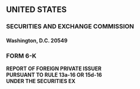 ## UNITED STATES
### SECURITIES AND EXCHANGE COMMISSION
#### Washington, D.C. 20549

### FORM 6-K

**REPORT OF FOREIGN PRIVATE ISSUER**  
**PURSUANT TO RULE 13a-16 OR 15d-16**  
**UNDER THE SECURITIES EX**